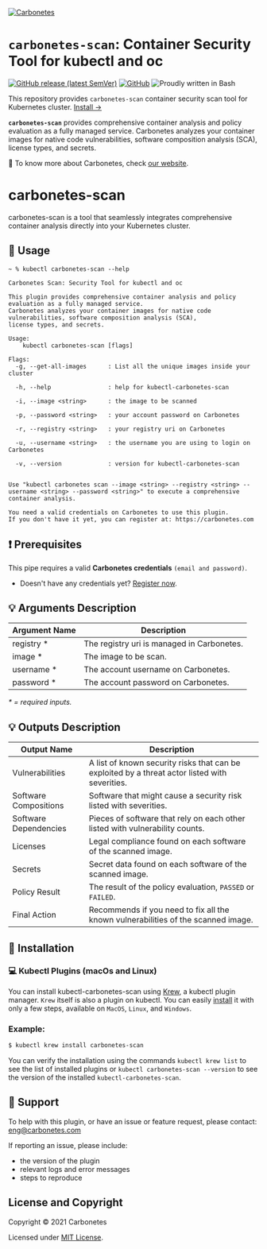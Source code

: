 [![Carbonetes](https://cdn.carbonetes.com/carbonetes-plugin/assets/branding/branding_header.png)](https://carbonetes.com)

# `carbonetes-scan`: Container Security Tool for kubectl and oc

[![GitHub release (latest SemVer)](https://img.shields.io/github/v/release/carbonetes/kubectl-carbonetes-scan)](https://github.com/carbonetes/kubectl-carbonetes-scan/releases)
[![GitHub](https://img.shields.io/github/license/carbonetes/kubectl-carbonetes-scan)](https://github.com/carbonetes/kubectl-carbonetes-scan/blob/main/LICENSE)
![Proudly written in Bash](https://img.shields.io/badge/written%20in-bash-ff69b4.svg)

This repository provides `carbonetes-scan` container security scan tool for Kubernetes cluster.
[Install &rarr;](#dvd-installation)

**`carbonetes-scan`** provides comprehensive container analysis and policy evaluation as a fully managed service. Carbonetes analyzes your container images for native code vulnerabilities, software composition analysis (SCA), license types, and secrets.

:pushpin: To know more about Carbonetes, check [our website](https://carbonetes.com).

# carbonetes-scan

carbonetes-scan is a tool that seamlessly integrates comprehensive container analysis directly into your Kubernetes cluster.

## :pencil: Usage

```
~ % kubectl carbonetes-scan --help

Carbonetes Scan: Security Tool for kubectl and oc

This plugin provides comprehensive container analysis and policy evaluation as a fully managed service.
Carbonetes analyzes your container images for native code vulnerabilities, software composition analysis (SCA),
license types, and secrets.

Usage:
    kubectl carbonetes-scan [flags]

Flags:
  -g, --get-all-images      : List all the unique images inside your cluster

  -h, --help                : help for kubectl-carbonetes-scan

  -i, --image <string>      : the image to be scanned

  -p, --password <string>   : your account password on Carbonetes

  -r, --registry <string>   : your registry uri on Carbonetes

  -u, --username <string>   : the username you are using to login on Carbonetes

  -v, --version             : version for kubectl-carbonetes-scan


Use "kubectl carbonetes scan --image <string> --registry <string> --username <string> --password <string>" to execute a comprehensive container analysis.

You need a valid credentials on Carbonetes to use this plugin.
If you don't have it yet, you can register at: https://carbonetes.com
```

## :exclamation: Prerequisites

This pipe requires a valid **Carbonetes credentials** `(email and password)`.

- Doesn't have any credentials yet? [Register now](https://console.carbonetes.com/register).

## :bulb: Arguments Description

| Argument Name               | Description                                                  |
| --------------------------- | ------------------------------------------------------------ |
| registry \*                 | The registry uri is managed in Carbonetes. |
| image \*                    | The image to be scan. |
| username \*                 | The account username on Carbonetes. |
| password \*                 | The account password on Carbonetes. |

_\* = required inputs._

## :bulb: Outputs Description

| Output Name                  | Description                                                                                  |
| ---------------------------- | -------------------------------------------------------------------------------------------- |
| Vulnerabilities              | A list of known security risks that can be exploited by a threat actor listed with severities. |
| Software Compositions        | Software that might cause a security risk listed with severities. |
| Software Dependencies        | Pieces of software that rely on each other listed with vulnerability counts. |
| Licenses                     | Legal compliance found on each software of the scanned image. |
| Secrets                      | Secret data found on each software of the scanned image. |
| Policy Result                | The result of the policy evaluation, `PASSED` or `FAILED`. |
| Final Action                 | Recommends if you need to fix all the known vulnerabilities of the scanned image. |

## :dvd: Installation

### :computer: Kubectl Plugins (macOs and Linux)

You can install kubectl-carbonetes-scan using [Krew](https://krew.sigs.k8s.io/), a kubectl plugin manager. `Krew` itself is also a plugin on kubectl. You can easily [install](https://krew.sigs.k8s.io/docs/user-guide/setup/install/) it with only a few steps, available on `MacOS`, `Linux`, and `Windows`.

### Example:
```sh
$ kubectl krew install carbonetes-scan
```

You can verify the installation using the commands `kubectl krew list` to see the list of installed plugins or `kubectl carbonetes-scan --version` to see the version of the installed `kubectl-carbonetes-scan`.

## :email: Support
To help with this plugin, or have an issue or feature request, please contact: [eng@carbonetes.com](eng@carbonetes.com)

If reporting an issue, please include:

* the version of the plugin
* relevant logs and error messages
* steps to reproduce

## License and Copyright

Copyright © 2021 Carbonetes

Licensed under [MIT License](LICENSE).